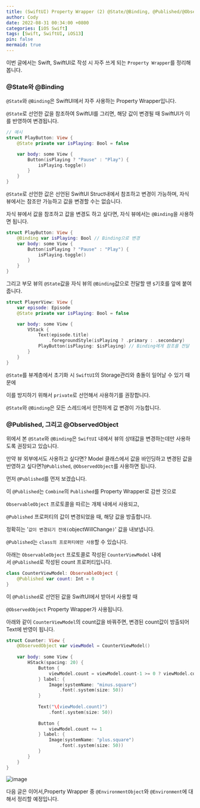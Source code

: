 ```yaml
---
title: (SwiftUI) Property Wrapper (2) @State/@Binding, @Published/@ObservedObject
author: Cody
date: 2022-08-31 00:34:00 +0800
categories: [iOS Swift]
tags: [Swift, SwiftUI, iOS13]
pin: false
mermaid: true
---
```

 
이번 글에서는 Swift, SwiftUI로 작성 시 자주 쓰게 되는 `Property Wrapper`를 정리해봅니다.

### @State와 @Binding

`@State`와 `@Binding`은 SwiftUI에서 자주 사용하는 Property Wrapper입니다.

`@State`로 선언한 값을 참조하여 SwiftUI를 그리면, 해당 값이 변경될 때 SwiftUI가 이를 반영하여 변경됩니다.

```swift
// 예시
struct PlayButton: View {
    @State private var isPlaying: Bool = false

    var body: some View {
        Button(isPlaying ? "Pause" : "Play") {
            isPlaying.toggle()
        }
    }
}
```

`@State`로 선언한 값은 선언된 SwiftUI Struct내에서 참조하고 변경이 가능하며, 자식 뷰에서는 참조만 가능하고 값을 변경할 수는 없습니다.

자식 뷰에서 값을 참조하고 값을 변경도 하고 싶다면, 자식 뷰에서는 `@Binding`을 사용하면 됩니다.

```swift
struct PlayButton: View {
    @Binding var isPlaying: Bool // Binding으로 변경
    var body: some View {
        Button(isPlaying ? "Pause" : "Play") {
            isPlaying.toggle()
        }
    }
}
```

그리고 부모 뷰의 ``@State``값을 자식 뷰의 ``@Binding``값으로 전달할 땐 ``$``기호를 앞에 붙여줍니다.

```swift
struct PlayerView: View {
    var episode: Episode
    @State private var isPlaying: Bool = false

    var body: some View {
        VStack {
            Text(episode.title)
                .foregroundStyle(isPlaying ? .primary : .secondary)
            PlayButton(isPlaying: $isPlaying) // Binding에게 참조를 전달
        }
    }
}
```

`@State`를 뷰계층에서 초기화 시 `SwiftUI`의 Storage관리와 충돌이 일어날 수 있기 때문에

이를 방지하기 위해서 `private`로 선언해서 사용하기를 권장합니다.

`@State`와 `@Binding`은 모든 스레드에서 안전하게 값 변경이 가능합니다.

### @Published, 그리고 @ObservedObject

위에서 본 `@State`와 `@Binding`은 `SwiftUI` 내에서 뷰의 상태값을 변경하는데만 사용하도록 권장되고 있습니다.

만약 뷰 외부에서도 사용하고 싶다면? Model 클래스에서 값을 바인딩하고 변경된 값을 반영하고 싶다면?`@Published`, `@ObservedObject`를 사용하면 됩니다.

먼저 `@Published`를 먼저 보겠습니다.

이 `@Published`는 `Combine`의 `Published`를 Property Wrapper로 감싼 것으로

`ObservableObject` 프로토콜을 따르는 개체 내에서 사용되고,

`@Published` 프로퍼티의 값이 변경되었을 때, 해당 값을 방출합니다.

정확히는 '`값이 변경되기 전에(`objectWillChange`)`' 값을 내보냅니다.

`@Published`는 `class의 프로퍼티에만 사용`할 수 있습니다.

아래는 `ObservableObject` 프로토콜로 작성된 `CounterViewModel` 내에서 `@Published`로 작성된 count 프로퍼티입니다.

```swift
class CounterViewModel: ObservableObject {
    @Published var count: Int = 0
}
```

이 `@Published`로 선언된 값을 SwiftUI에서 받아서 사용할 때

`@ObservedObject` Property Wrapper가 사용됩니다.

아래와 같이 `CounterViewModel`의 count값을 바꿔주면, 변경된 count값이 방출되어 Text에 반영이 됩니다.

```swift
struct Counter: View {
    @ObservedObject var viewModel = CounterViewModel()
    
    var body: some View {
        HStack(spacing: 20) {
            Button {
                viewModel.count = viewModel.count-1 >= 0 ? viewModel.count-1 : 0
            } label: {
                Image(systemName: "minus.square")
                    .font(.system(size: 50))
            }
            
            Text("\(viewModel.count)")
                .font(.system(size: 50))
            
            Button {
                viewModel.count += 1
            } label: {
                Image(systemName: "plus.square")
                    .font(.system(size: 50))
            }
        }
    }
}
```

![image](https://github.com/swiftycody/swiftycody.github.io/assets/9062513/60f6567e-9a89-4fe1-b895-b56291acb2aa)

다음 글은 이어서,Property Wrapper 중 `@EnvironmentObject`와 `@Environment`에 대해서 정리할 예정입니다.